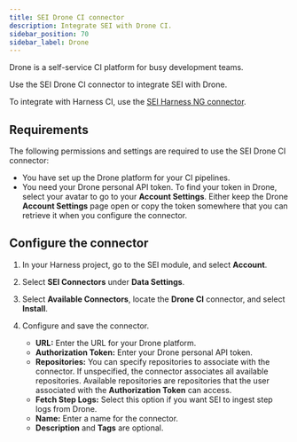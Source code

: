 ```yaml
---
title: SEI Drone CI connector
description: Integrate SEI with Drone CI.
sidebar_position: 70
sidebar_label: Drone
---
```


Drone is a self-service CI platform for busy development teams.

Use the SEI Drone CI connector to integrate SEI with Drone.

To integrate with Harness CI, use the [SEI Harness NG connector](./sei-connector-harnessng.md).

## Requirements

The following permissions and settings are required to use the SEI Drone CI connector:

* You have set up the Drone platform for your CI pipelines.
* You need your Drone personal API token. To find your token in Drone, select your avatar to go to your **Account Settings**. Either keep the Drone **Account Settings** page open or copy the token somewhere that you can retrieve it when you configure the connector.

## Configure the connector

1. In your Harness project, go to the SEI module, and select **Account**.
2. Select **SEI Connectors** under **Data Settings**.
3. Select **Available Connectors**, locate the **Drone CI** connector, and select **Install**.
4. Configure and save the connector.

   * **URL:** Enter the URL for your Drone platform.
   * **Authorization Token:** Enter your Drone personal API token.
   * **Repositories:** You can specify repositories to associate with the connector. If unspecified, the connector associates all available repositories. Available repositories are repositories that the user associated with the **Authorization Token** can access.
   * **Fetch Step Logs:** Select this option if you want SEI to ingest step logs from Drone.
   * **Name:** Enter a name for the connector.
   * **Description** and **Tags** are optional.
